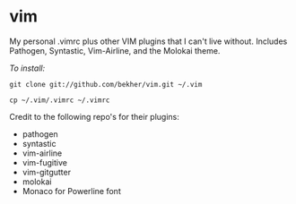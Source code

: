 # vim
My personal .vimrc plus other VIM plugins that I can't live without. Includes Pathogen, Syntastic, Vim-Airline, and the Molokai theme.


*To install:*

`git clone git://github.com/bekher/vim.git ~/.vim`

`cp ~/.vim/.vimrc ~/.vimrc`

Credit to the following repo's for their plugins:

- pathogen
- syntastic
- vim-airline
- vim-fugitive
- vim-gitgutter
- molokai
- Monaco for Powerline font
